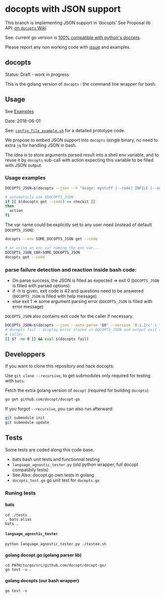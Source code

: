 # docopts with JSON support

This branch is implementing JSON support in ’docopts’
See Proposal lib API: [on `docopts` Wiki](https://github.com/docopt/docopts/wiki)

See: current go version is [100% compatible with python's docopts](https://github.com/Sylvain303/docopts/tree/docopts-go).

Please report any non working code with [issue](https://github.com/docopt/docopts/issues) and examples.

## docopts

Status: Draft - work in progress

This is the golang version  of `docopts` : the command line wrapper for bash.

## Usage

See [Examples](examples/)

Date: 2018-06-01

See: [`config_file_example.sh`](examples/config_file_example.sh) for a detailed prototype code.

We propose to embed JSON support into `docopts` (single binary, no need to extra `jq` for handling
JSON in bash.

The idea is to store arguments parsed result into a shell env variable, and to reuse it by
`docopts` sub-call with action expecting this variable to be filled with JSON output.

### Usage examples

```bash
DOCOPTS_JSON=$(docopts --json --h "Usage: mystuff [--code] INFILE [--out=OUTFILE]" : "$@")

# automaticly use $DOCOPTS_JSON
if [[ $(docopts get --code) == checkit ]]
then
  action
fi
```

The var name could be explicitly set to any user need (instead of default `DOCOPTS_JSON`):

```bash
docopts --env SOME_DOCOPTS_JSON get --code

# or using an env var naming the env var...
DOCOPTS_JSON_VAR=SOME_DOCOPTS_JSON
docopts get --code
```

### parse failure detection and reaction inside bash code:

* On parse success, the JSON is filled as expected => exit 0 (`DOCOPTS_JSON` is filled with parsed options)
* if -h is given, exit code is 42 and questions need to be answered (`DOCOPTS_JSON` is filled with help message)
* else exit 1 => some argument parsing error (`DOCOPTS_JSON` is filled with error message)

`DOCOPTS_JSON` also contains exit code for the caller if necessary.

```bash
DOCOPTS_JSON=$(docopts --json --auto-parse "$0" --version '0.1.1rc' : "$@")
# docopts fail : display error stored in DOCOPTS_JSON and output exit code for
# caller
[[ $? -ne 0 ]] && eval $(docopts fail)
```

## Developpers

If you want to clone this repository and hack docopts:

Use `git clone --recursive`, to get submodules only required for testing with `bats`.

Fetch the extra golang version of `docopt` (required for building `docopts`)

```bash
go get github.com/docopt/docopt-go
```

If you forgot `--recursive`, you can also run afterward:

~~~bash
git submodule init
git submodule update
~~~

## Tests

Some tests are coded along this code base.

- bats bash unit tests and functionnal testing
- `language_agnostic_tester.py` (old python wrapper, full docopt compatibily tests)
- See Also: docopt.go own tests in golang
- `docopts_test.go` go unit test for `docopts.go`

### Runing tests

#### bats
```
cd ./tests
. bats.alias
bats .
```

#### `language_agnostic_tester`

```
python language_agnostic_tester.py ./testee.sh
```

#### golang docopt.go (golang parser lib)

```
cd PATH/to/go/src/github.com/docopt/docopt-go/
go test -v .
```

#### golang docopts (our bash wrapper)

```
go test -v
```
